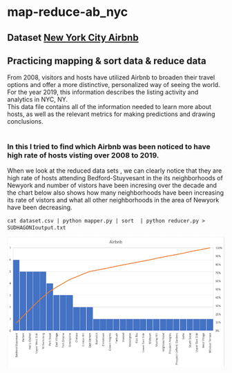 # map-reduce-ab_nyc

## Dataset [New York City Airbnb](https://www.kaggle.com/dgomonov/new-york-city-airbnb-open-data?select=AB_NYC_2019.csv)
## Practicing mapping & sort data & reduce data

From 2008, visitors and hosts have utilized Airbnb to broaden their travel options and offer a more distinctive, personalized way of seeing the world. For the year 2019, this information describes the listing activity and analytics in NYC, NY. <br>
This data file contains all of the information needed to learn more about hosts, as well as the relevant metrics for making predictions and drawing conclusions. <br>
<br>
###  In this I tried to find which Airbnb was been noticed to have high rate of hosts visting over 2008 to 2019. <br>
 
 When we look at the reduced data sets , we can clearly notice that they are high rate of hosts attending Bedford-Stuyvesant in the its neighborhoods of Newyork and number of vistors have been incresing over the decade and the chart below also shows how many neighborhoods have been increasing its rate of vistors and what all other neighborhoods in the area of Newyork have been decreasing.
 
 
```
cat dataset.csv | python mapper.py | sort  | python reducer.py > SUDHAGONIoutput.txt
```
 
 ![Image](/image/Capture.PNG)
